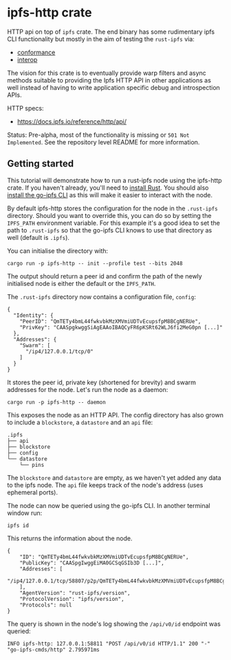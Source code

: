 # ipfs-http crate

HTTP api on top of `ipfs` crate. The end binary has some rudimentary ipfs CLI
functionality but mostly in the aim of testing the `rust-ipfs` via:

 * [conformance](../conformance)
 * [interop](https://github.com/rs-ipfs/interop/)

The vision for this crate is to eventually provide warp filters and async
methods suitable to providing the Ipfs HTTP API in other applications as well
instead of having to write application specific debug and introspection APIs.

HTTP specs:

 * https://docs.ipfs.io/reference/http/api/

Status: Pre-alpha, most of the functionality is missing or `501 Not
Implemented`. See the repository level README for more information.

## Getting started

This tutorial will demonstrate how to run a rust-ipfs node using the ipfs-http
crate. If you haven't already, you'll need to [install
Rust](https://doc.rust-lang.org/stable/book/ch01-01-installation.html). You
should also [install the go-ipfs
CLI](https://docs.ipfs.io/install/command-line/) as this will make it easier to
interact with the node. 

By default ipfs-http stores the configuration for the node in the `.rust-ipfs`
directory. Should you want to override this, you can do so by setting the
`IPFS_PATH` environment variable. For this example it's a good idea to set the
path to `.rust-ipfs` so that the go-ipfs CLI knows to use that directory as
well (default is `.ipfs`). 

You can initialise the directory with: 

```
cargo run -p ipfs-http -- init --profile test --bits 2048
```

The output should return a peer id and confirm the path of the newly
initialised node is either the default or the `IPFS_PATH`.

The `.rust-ipfs` directory now contains a configuration file, `config`:

```
{
  "Identity": {
    "PeerID": "QmTETy4bmL44fwkvbkMzXMVmiUDTvEcupsfpM8BCgNERUe",
    "PrivKey": "CAASpgkwggSiAgEAAoIBAQCyFR6pKSRt62WLJ6fi2MeG0pn [...]" 
  },
  "Addresses": {
    "Swarm": [
      "/ip4/127.0.0.1/tcp/0"
    ]
  }
}
```

It stores the peer id, private key (shortened for brevity) and swarm addresses
for the node. Let's run the node as a daemon:

```
cargo run -p ipfs-http -- daemon
```

This exposes the node as an HTTP API. The config directory has also grown to
include a `blockstore`, a `datastore` and an `api` file:

```
.ipfs
├── api
├── blockstore
├── config
└── datastore
    └── pins
```

The `blockstore` and `datastore` are empty, as we haven't yet added any data to
the ipfs node. The `api` file keeps track of the node's address (uses ephemeral
ports). 

The node can now be queried using the go-ipfs CLI. In another terminal window
run:

```
ipfs id
```

This returns the information about the node. 

```
{
	"ID": "QmTETy4bmL44fwkvbkMzXMVmiUDTvEcupsfpM8BCgNERUe",
	"PublicKey": "CAASpgIwggEiMA0GCSqGSIb3D [...]",
	"Addresses": [
		"/ip4/127.0.0.1/tcp/58807/p2p/QmTETy4bmL44fwkvbkMzXMVmiUDTvEcupsfpM8BCgNERUe"
	],
	"AgentVersion": "rust-ipfs/version",
	"ProtocolVersion": "ipfs/version",
	"Protocols": null
}
```

The query is shown in the node's log showing the `/api/v0/id` endpoint was
queried:

```
INFO ipfs-http: 127.0.0.1:58811 "POST /api/v0/id HTTP/1.1" 200 "-" "go-ipfs-cmds/http" 2.795971ms
```


